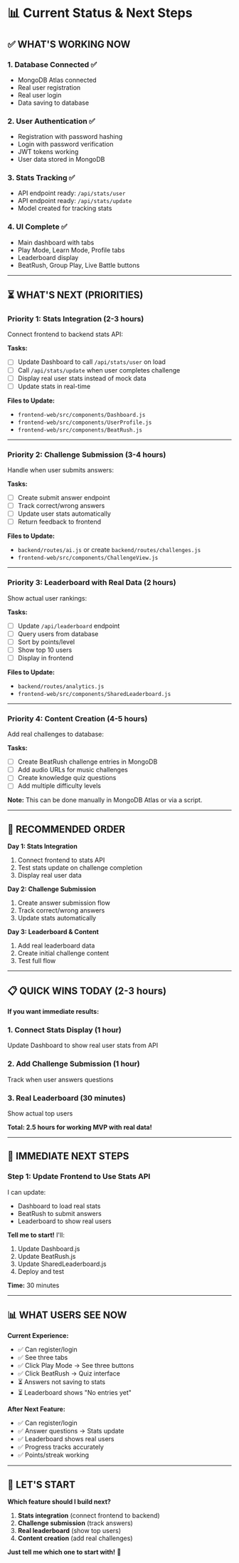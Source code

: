 # 📊 Current Status & Next Steps

## ✅ WHAT'S WORKING NOW

### **1. Database Connected ✅**
- MongoDB Atlas connected
- Real user registration
- Real user login
- Data saving to database

### **2. User Authentication ✅**
- Registration with password hashing
- Login with password verification
- JWT tokens working
- User data stored in MongoDB

### **3. Stats Tracking ✅**
- API endpoint ready: `/api/stats/user`
- API endpoint ready: `/api/stats/update`
- Model created for tracking stats

### **4. UI Complete ✅**
- Main dashboard with tabs
- Play Mode, Learn Mode, Profile tabs
- Leaderboard display
- BeatRush, Group Play, Live Battle buttons

---

## ⏳ WHAT'S NEXT (PRIORITIES)

### **Priority 1: Stats Integration (2-3 hours)**

Connect frontend to backend stats API:

**Tasks:**
- [ ] Update Dashboard to call `/api/stats/user` on load
- [ ] Call `/api/stats/update` when user completes challenge
- [ ] Display real user stats instead of mock data
- [ ] Update stats in real-time

**Files to Update:**
- `frontend-web/src/components/Dashboard.js`
- `frontend-web/src/components/UserProfile.js`
- `frontend-web/src/components/BeatRush.js`

---

### **Priority 2: Challenge Submission (3-4 hours)**

Handle when user submits answers:

**Tasks:**
- [ ] Create submit answer endpoint
- [ ] Track correct/wrong answers
- [ ] Update user stats automatically
- [ ] Return feedback to frontend

**Files to Update:**
- `backend/routes/ai.js` or create `backend/routes/challenges.js`
- `frontend-web/src/components/ChallengeView.js`

---

### **Priority 3: Leaderboard with Real Data (2 hours)**

Show actual user rankings:

**Tasks:**
- [ ] Update `/api/leaderboard` endpoint
- [ ] Query users from database
- [ ] Sort by points/level
- [ ] Show top 10 users
- [ ] Display in frontend

**Files to Update:**
- `backend/routes/analytics.js`
- `frontend-web/src/components/SharedLeaderboard.js`

---

### **Priority 4: Content Creation (4-5 hours)**

Add real challenges to database:

**Tasks:**
- [ ] Create BeatRush challenge entries in MongoDB
- [ ] Add audio URLs for music challenges
- [ ] Create knowledge quiz questions
- [ ] Add multiple difficulty levels

**Note:** This can be done manually in MongoDB Atlas or via a script.

---

## 🎯 RECOMMENDED ORDER

**Day 1: Stats Integration**
1. Connect frontend to stats API
2. Test stats update on challenge completion
3. Display real user data

**Day 2: Challenge Submission**
1. Create answer submission flow
2. Track correct/wrong answers
3. Update stats automatically

**Day 3: Leaderboard & Content**
1. Add real leaderboard data
2. Create initial challenge content
3. Test full flow

---

## 📋 QUICK WINS TODAY (2-3 hours)

**If you want immediate results:**

### **1. Connect Stats Display (1 hour)**
Update Dashboard to show real user stats from API

### **2. Add Challenge Submission (1 hour)**
Track when user answers questions

### **3. Real Leaderboard (30 minutes)**
Show actual top users

**Total: 2.5 hours for working MVP with real data!**

---

## 🚀 IMMEDIATE NEXT STEPS

### **Step 1: Update Frontend to Use Stats API**

I can update:
- Dashboard to load real stats
- BeatRush to submit answers
- Leaderboard to show real users

**Tell me to start!** I'll:
1. Update Dashboard.js
2. Update BeatRush.js
3. Update SharedLeaderboard.js
4. Deploy and test

**Time:** 30 minutes

---

## 📊 WHAT USERS SEE NOW

**Current Experience:**
- ✅ Can register/login
- ✅ See three tabs
- ✅ Click Play Mode → See three buttons
- ✅ Click BeatRush → Quiz interface
- ⏳ Answers not saving to stats
- ⏳ Leaderboard shows "No entries yet"

**After Next Feature:**
- ✅ Can register/login
- ✅ Answer questions → Stats update
- ✅ Leaderboard shows real users
- ✅ Progress tracks accurately
- ✅ Points/streak working

---

## 🎯 LET'S START

**Which feature should I build next?**

1. **Stats integration** (connect frontend to backend)
2. **Challenge submission** (track answers)
3. **Real leaderboard** (show top users)
4. **Content creation** (add real challenges)

**Just tell me which one to start with!** 🚀

